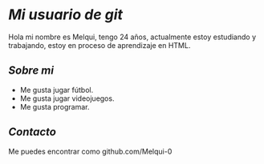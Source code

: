 # *Mi usuario de git*

Hola mi nombre es Melqui, tengo 24 años, actualmente estoy estudiando y trabajando, estoy en proceso de aprendizaje en HTML.

## *Sobre mi*

+ Me gusta jugar fútbol.
+ Me gusta jugar videojuegos.
+ Me gusta programar.

## *Contacto*

Me puedes encontrar como github.com/Melqui-0
